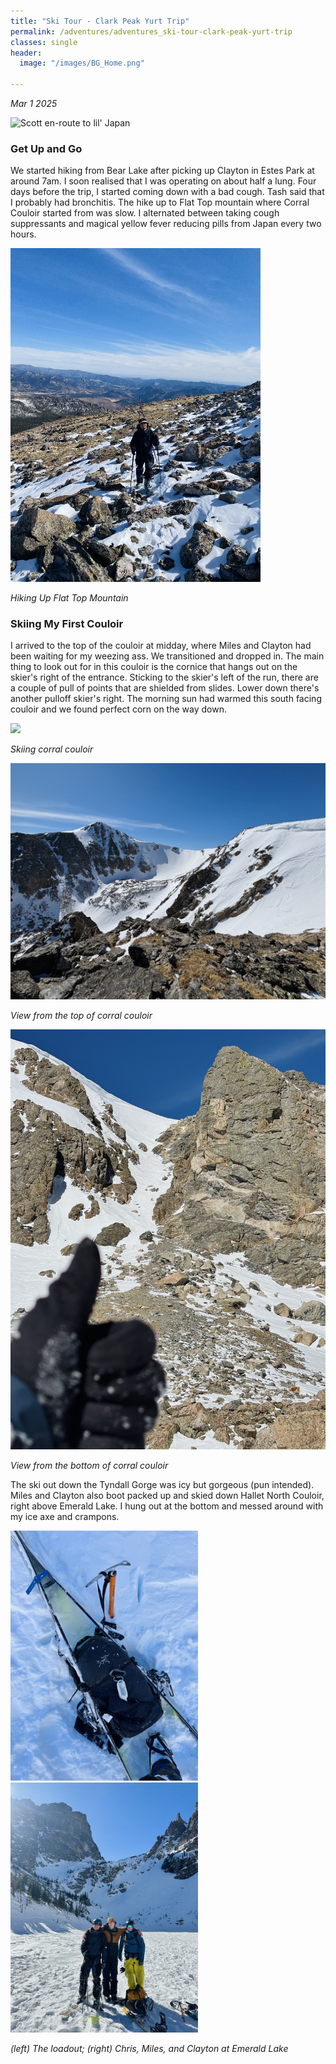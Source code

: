 ```yaml
---
title: "Ski Tour - Clark Peak Yurt Trip"
permalink: /adventures/adventures_ski-tour-clark-peak-yurt-trip
classes: single
header:
  image: "/images/BG_Home.png"

---
```

_Mar 1 2025_

![Scott en-route to lil' Japan](/images/adventures/ski-tour-clark-peak-yurt-trip/scott-en-route-to-lil-japan.jpeg "Scott en-route to lil' Japan")


### Get Up and Go

We started hiking from Bear Lake after picking up Clayton in Estes Park at around 7am. I soon realised that I was operating on about half a lung. Four days before the trip, I started coming down with a bad cough. Tash said that I probably had bronchitis. The hike up to Flat Top mountain where Corral Couloir started from was slow. I alternated between taking cough suppressants and magical yellow fever reducing pills from Japan every two hours.

<p float="center">
  <img src="/images/adventures/ski-tour-corral-couloir/chris-hiking-up-flat-top-mountain.jpeg" width="400" />
</p>

_Hiking Up Flat Top Mountain_

### Skiing My First Couloir
I arrived to the top of the couloir at midday, where Miles and Clayton had been waiting for my weezing ass. We transitioned and dropped in. The main thing to look out for in this couloir is the cornice that hangs out on the skier's right of the entrance. Sticking to the skier's left of the run, there are a couple of pull of points that are shielded from slides. Lower down there's another pulloff skier's right. The morning sun had warmed this south facing couloir and we found perfect corn on the way down.

<p float="center">
  <img src="/images/adventures/ski-tour-corral-couloir/chris-skiing-corral-couloir.GIF" width="400" />
</p>


_Skiing corral couloir_

![View from the top of corral couloir](/images/adventures/ski-tour-corral-couloir/view-from-above-corral-couloir.jpeg "View from the top of corral couloir")

_View from the top of corral couloir_

![View from the bottom of corral couloir](/images/adventures/ski-tour-corral-couloir/view-from-bottom-of-corral-couloir.jpeg "View from the bottom of corral couloir")

_View from the bottom of corral couloir_

The ski out down the Tyndall Gorge was icy but gorgeous (pun intended). Miles and Clayton also boot packed up and skied down Hallet North Couloir, right above Emerald Lake. I hung out at the bottom and messed around with my ice axe and crampons.

<p float="center">
  <img src="/images/adventures/ski-tour-corral-couloir/the-loadout.jpeg" width="300" />
  <img src="/images/adventures/ski-tour-corral-couloir/miles-clayton-chris-at-emerald-lake.jpeg" width="300" />
</p>

_(left) The loadout; (right) Chris, Miles, and Clayton at Emerald Lake_
